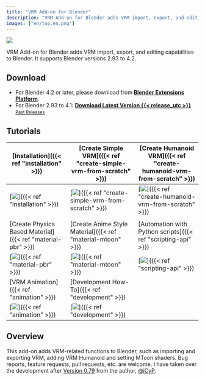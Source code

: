 ```yaml
---
title: "VRM Add-on for Blender"
description: "VRM Add-on for Blender adds VRM import, export, and editing capabilities to Blender."
images: ["en/top.en.png"]
---
```


<style>
main header {
  display: none;
}

main article.prose section :where(p, img):not(:where([class~=not-prose] *)) {
  margin-top: 0;
}
</style>

![](top.en.png)

VRM Add-on for Blender adds VRM import, export, and editing capabilities to Blender. It supports Blender versions 2.93 to 4.2.

## Download

- For Blender 4.2 or later, please download from [**Blender Extensions Platform**](https://extensions.blender.org/add-ons/vrm).
- For Blender 2.93 to 4.1: **[Download Latest Version {{< release_utc >}}](https://vrm-addon-for-blender.info/releases/VRM_Addon_for_Blender-release.zip)** \
  <small>[Past Releases](https://github.com/saturday06/VRM-Addon-for-Blender/releases)</small>

## Tutorials

| [Installation]({{< ref "installation" >}})                  | [Create Simple VRM]({{< ref "create-simple-vrm-from-scratch" >}}) | [Create Humanoid VRM]({{< ref "create-humanoid-vrm-from-scratch" >}}) |
| ----------------------------------------------------------- | ----------------------------------------------------------------- | --------------------------------------------------------------------- |
| [![](installation.gif)]({{< ref "installation" >}})         | [![](simple.gif)]({{< ref "create-simple-vrm-from-scratch" >}})   | [![](humanoid.gif)]({{< ref "create-humanoid-vrm-from-scratch" >}})   |
|                                                             |                                                                   |                                                                       |
| [Create Physics Based Material]({{< ref "material-pbr" >}}) | [Create Anime Style Material]({{< ref "material-mtoon" >}})       | [Automation with Python scripts]({{< ref "scripting-api" >}})         |
| [![](material_pbr.gif)]({{< ref "material-pbr" >}})         | [![](material_mtoon.gif)]({{< ref "material-mtoon" >}})           | [![](scripting_api.gif)]({{< ref "scripting-api" >}})                 |
| [VRM Animation]({{< ref "animation" >}})                    | [Development How-To]({{< ref "development" >}})                   |                                                                       |
| [![](animation.gif)]({{< ref "animation" >}})               | [![](animation.gif)]({{< ref "development" >}})                   |                                                                       |

## Overview

This add-on adds VRM-related functions to Blender, such as importing and exporting VRM, adding VRM Humanoid and setting MToon shaders. Bug reports, feature requests, pull requests, etc. are welcome. I have taken over the development after [Version 0.79](https://github.com/iCyP/VRM_IMPORTER_for_Blender2_8/releases/tag/0.79) from the author, [@iCyP](https://github.com/iCyP).
